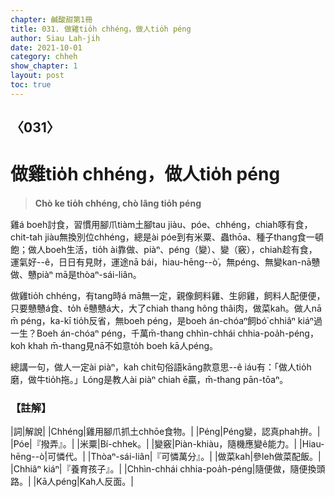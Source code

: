 ```yaml
---
chapter: 鹹酸甜第1冊
title: 031. 做雞tio̍h chhéng，做人tio̍h péng
author: Siau Lah-jih
date: 2021-10-01
category: chheh
show_chapter: 1
layout: post
toc: true
---
```

  
## 〈031〉
# 做雞tio̍h chhéng，做人tio̍h péng
>**Chò ke tio̍h chhéng, chò lâng tio̍h péng**
 
雞á boeh討食，習慣用腳爪tiàm土腳tau jiàu、póe、chhéng，chiah啄有食，chit-tah jiàu無換別位chhéng，總是ài póe到有米粟、蟲thōa、種子thang食一頓飽；做人boeh生活，tio̍h ài靠做、piàⁿ、péng（變）、變（竅），chiah趁有食，運氣好--ê，日日有見財，運途nā bái，hiau-hēng--ò͘，無péng、無變kan-nā戇做、戇piàⁿ mā是thòaⁿ-sái-liân。

做雞tio̍h chhéng，有tang時á mā無一定，親像飼料雞、生卵雞，飼料人配便便，只要戇戇á食、to̍h ē戇戇á大，大了chiah thang hông thâi肉，做菜kah。做人nā m̄ péng，ka-kī tio̍h反省，無boeh péng，是boeh án-chóaⁿ飼bó͘ chhiâⁿ kiáⁿ過一生？Boeh án-chóaⁿ péng，千萬m̄-thang chhìn-chhái chhia-poa̍h-péng，koh khah m̄-thang見nā不如意to̍h boeh kā人péng。

總講一句，做人一定ài piàⁿ，kah chit句俗語kāng款意思--ê iáu有：「做人tio̍h磨，做牛tio̍h拖。」Lóng是教人ài piàⁿ chiah ē贏，m̄-thang pān-tōaⁿ。

### 【註解】

|詞|解說|
|Chhéng|雞用腳爪抓土chhōe食物。|
|Péng|Péng變，認真phah拚。|
|Póe|『撥弄』。|
|米粟|Bí-chhek。|
|變竅|Piàn-khiàu，隨機應變ê能力。|
|Hiau-hēng--ò͘|可憐代。|
|Thòaⁿ-sái-liân|『可憐萬分』。|
|做菜kah|參leh做菜配飯。|
|Chhiâⁿ kiáⁿ|『養育孩子』。|
|Chhìn-chhái chhia-poa̍h-péng|隨便做，隨便換頭路。|
|Kā人péng|Kah人反面。|
